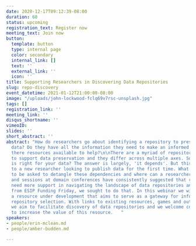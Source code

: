 ```yaml
---
date: 2020-12-17T09:12:39-08:00
duration: 60
status: upcoming
registration_text: Register now
meeting_text: Join now
button:
  template: button
  type: internal page
  color: secondary
  internal_link: []
  text: ''
  external_link: ''
  icon: ''
title: Supporting Researchers in Discovering Data Repositories
slug: repo-discovery
event_datetime: 2021-01-12T21:00:00-08:00
image: "/uploads/john-lockwood-fclq69v7rsc-unsplash.jpg"
tags: []
registration_link: ''
meeting_link: ''
disqus_shortname: ''
vimeoID: 
slides: ''
short_abstract: ''
abstract: "How do researchers go about identifying a repository to preserve their
  data? Do they have all the information they need to make an informed decision? Are
  there resources available to help?\n\nThere are a myriad of repositories available
  to support data preservation and they differ across multiple axes. So which one
  is right for your data? The answer is largely, 'it depends'. But this can be frustrating
  to a new researcher looking to publish data for the first time. What questions need
  to be asked to detangle these dependencies and where can a researcher go for answers?\n\nConversations
  and sessions at domain conferences have consistently suggested that researchers
  need more support in navigating the landscape of data repositories and with support
  from ESIP Funding Friday, we sought to do that. In this webinar we will introduce
  a resource under development that aims to serve as a gateway for information about
  repository selection. With links to existing resources, games and outreach materials,
  we aim to facilitate discovery of data repositories and we welcome contributions
  to increase the value of this resource.   "
speakers:
- people/erin-mclean.md
- people/amber-budden.md

---
```

